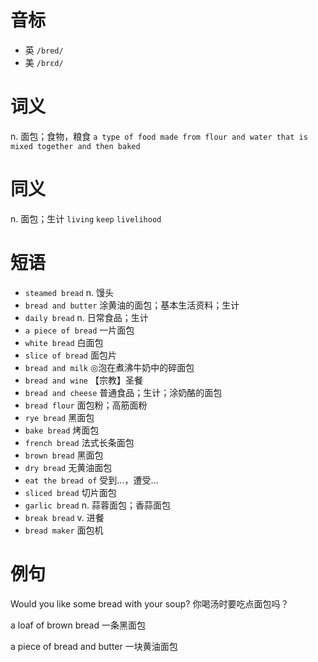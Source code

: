# 音标

- 英 `/bred/`
- 美 `/brɛd/`

# 词义

n. 面包；食物，粮食
`a type of food made from flour and water that is mixed together and then baked`

# 同义

n. 面包；生计
`living` `keep` `livelihood`

# 短语

- `steamed bread` n. 馒头
- `bread and butter` 涂黄油的面包；基本生活资料；生计
- `daily bread` n. 日常食品；生计
- `a piece of bread` 一片面包
- `white bread` 白面包
- `slice of bread` 面包片
- `bread and milk` ◎泡在煮沸牛奶中的碎面包
- `bread and wine` 【宗教】圣餐
- `bread and cheese` 普通食品；生计；涂奶酪的面包
- `bread flour` 面包粉；高筋面粉
- `rye bread` 黑面包
- `bake bread` 烤面包
- `french bread` 法式长条面包
- `brown bread` 黑面包
- `dry bread` 无黄油面包
- `eat the bread of` 受到…，遭受…
- `sliced bread` 切片面包
- `garlic bread` n. 蒜蓉面包；香蒜面包
- `break bread` v. 进餐
- `bread maker` 面包机

# 例句

Would you like some bread with your soup?
你喝汤时要吃点面包吗？

a loaf of brown bread
一条黑面包

a piece of bread and butter
一块黄油面包


